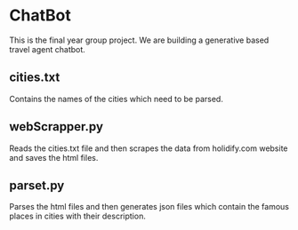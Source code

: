 # ChatBot
This is the final year group project. We are building a generative based travel agent chatbot.

## cities.txt 
Contains the names of the cities which need to be parsed.

## webScrapper.py 
Reads the cities.txt file and then scrapes the data from holidify.com website and saves the html files.

## parset.py 
Parses the html files and then generates json files which contain the famous places in cities with their description.
